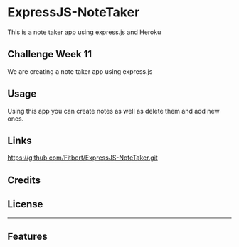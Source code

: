 # ExpressJS-NoteTaker
 This is a note taker app using express.js and Heroku



## Challenge Week 11

We are creating a note taker app using express.js 

## Usage

Using this app you can create notes as well as delete them and add new ones. 

## Links    
https://github.com/Fitbert/ExpressJS-NoteTaker.git


## Credits




## License


---


## Features


